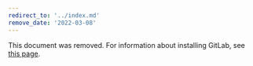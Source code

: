 ```yaml
---
redirect_to: '../index.md'
remove_date: '2022-03-08'
---
```


This document was removed. For information about installing GitLab, see [this page](../index.md).

<!-- This redirect file can be deleted after <2022-03-08>. -->
<!-- Redirects that point to other docs in the same project expire in three months. -->
<!-- Redirects that point to docs in a different project or site (for example, link is not relative and starts with `https:`) expire in one year. -->
<!-- Before deletion, see: https://docs.gitlab.com/ee/development/documentation/redirects.html -->
